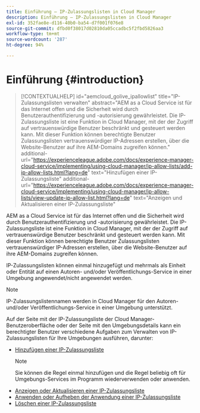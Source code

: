 ```yaml
---
title: Einführung – IP-Zulassungslisten in Cloud Manager
description: Einführung – IP-Zulassungslisten in Cloud Manager
exl-id: 352fae8e-d116-40b0-ba54-d7f001f076e8
source-git-commit: dfbd0f38017d02810da05ccadbc5f2fbd5826aa3
workflow-type: tm+mt
source-wordcount: '287'
ht-degree: 94%

---
```


# Einführung {#introduction}

>[!CONTEXTUALHELP]
>id="aemcloud_golive_ipallowlist"
>title="IP-Zulassungslisten verwalten"
>abstract="AEM as a Cloud Service ist für das Internet offen und die Sicherheit wird durch Benutzerauthentifizierung und -autorisierung gewährleistet. Die IP-Zulassungsliste ist eine Funktion in Cloud Manager, mit der der Zugriff auf vertrauenswürdige Benutzer beschränkt und gesteuert werden kann. Mit dieser Funktion können berechtigte Benutzer Zulassungslisten vertrauenswürdiger IP-Adressen erstellen, über die Website-Benutzer auf ihre AEM-Domains zugreifen können."
>additional-url="https://experienceleague.adobe.com/docs/experience-manager-cloud-service/implementing/using-cloud-manager/ip-allow-lists/add-ip-allow-lists.html?lang=de" text="Hinzufügen einer IP-Zulassungsliste"
>additional-url="https://experienceleague.adobe.com/docs/experience-manager-cloud-service/implementing/using-cloud-manager/ip-allow-lists/view-update-ip-allow-list.html?lang=de" text="Anzeigen und Aktualisieren einer IP-Zulassungsliste"

AEM as a Cloud Service ist für das Internet offen und die Sicherheit wird durch Benutzerauthentifizierung und -autorisierung gewährleistet. Die IP-Zulassungsliste ist eine Funktion in Cloud Manager, mit der der Zugriff auf vertrauenswürdige Benutzer beschränkt und gesteuert werden kann. Mit dieser Funktion können berechtigte Benutzer Zulassungslisten vertrauenswürdiger IP-Adressen erstellen, über die Website-Benutzer auf ihre AEM-Domains zugreifen können.

IP-Zulassungslisten können einmal hinzugefügt und mehrmals als Einheit oder Entität auf einen Autoren- und/oder Veröffentlichungs-Service in einer Umgebung angewendet/nicht angewendet werden.

>[!NOTE]
>IP-Zulassungslistennamen werden in Cloud Manager für den Autoren- und/oder Veröffentlichungs-Service in einer Umgebung unterstützt.

Auf der Seite mit der IP-Zulassungsliste der Cloud Manager-Benutzeroberfläche oder der Seite mit den Umgebungsdetails kann ein berechtigter Benutzer verschiedene Aufgaben zum Verwalten von IP-Zulassungslisten für Ihre Umgebungen ausführen, darunter:

* [Hinzufügen einer IP-Zulassungsliste](/help/implementing/cloud-manager/ip-allow-lists/add-ip-allow-lists.md)
   >[!NOTE]
   > Sie können die Regel einmal hinzufügen und die Regel beliebig oft für Umgebungs-Services im Programm wiederverwenden oder anwenden.
* [Anzeigen oder Aktualisieren einer IP-Zulassungsliste](/help/implementing/cloud-manager/ip-allow-lists/view-update-ip-allow-list.md)
* [Anwenden oder Aufheben der Anwendung einer IP-Zulassungsliste](/help/implementing/cloud-manager/ip-allow-lists/apply-allow-list.md)
* [Löschen einer IP-Zulassungsliste](/help/implementing/cloud-manager/ip-allow-lists/delete-ip-allow-list.md)
